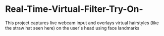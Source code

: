 # Real-Time-Virtual-Filter-Try-On-
This project captures live webcam input and overlays virtual hairstyles (like the straw hat seen here) on the user's head using face landmarks
